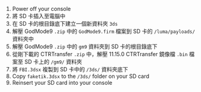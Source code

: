 1. Power off your console
2. 將 SD 卡插入至電腦中
3. 在 SD 卡的根目錄底下建立一個新資料夾 `3ds`
4. 解壓 GodMode9 `.zip` 中的 `GodMode9.firm` 檔案到 SD 卡的 `/luma/payloads/` 資料夾中
5. 解壓 GodMode9 `.zip` 中的 `gm9` 資料夾到 SD 卡的根目錄底下
6. 從剛下載的 CTRTransfer `.zip` 中，解壓 11.15.0 CTRTransfer 鏡像檔 `.bin` 檔案至 SD 卡上的 `/gm9/` 資料夾
7. 將 `FBI.3dsx` 複製到 SD 卡中的 `/3ds/` 資料夾底下
8. Copy `faketik.3dsx` to the `/3ds/` folder on your SD card
9. Reinsert your SD card into your console
